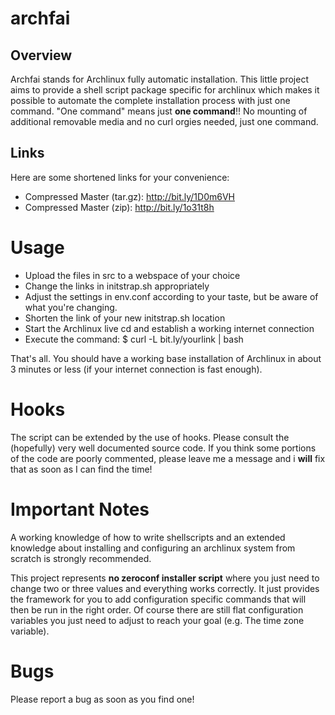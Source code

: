 archfai
=======
Overview
--------
Archfai stands for Archlinux fully automatic installation. This little project
aims to provide a shell script package specific for archlinux which makes it
possible to automate the complete installation process with just one command.
"One command" means just **one command**!! No mounting of additional removable
media and no curl orgies needed, just one command.

Links
-----
Here are some shortened links for your convenience:
* Compressed Master (tar.gz): 	http://bit.ly/1D0m6VH
* Compressed Master (zip):	http://bit.ly/1o31t8h

Usage
=====
* Upload the files in src to a webspace of your choice
* Change the links in initstrap.sh appropriately
* Adjust the settings in env.conf according to your taste,
	but be aware of what you're changing.
* Shorten the link of your new initstrap.sh location
* Start the Archlinux live cd and establish a working internet connection
* Execute the command:
	$ curl -L bit.ly/yourlink | bash

That's all.
You should have a working base installation of Archlinux in about
3 minutes or less (if your internet connection is fast enough).

Hooks
=====
The script can be extended by the use of hooks. Please consult the
(hopefully) very well documented source code. If you think some
portions of the code are poorly commented, please leave me a message
and i **will** fix that as soon as I can find the time!

Important Notes
===============
A working knowledge of how to write shellscripts and an extended
knowledge about installing and configuring an archlinux system from scratch
is strongly recommended.

This project represents **no zeroconf installer script**
where you just need to change two or three values and
everything works correctly. It just provides the framework for you
to add configuration specific commands that will then be run in the right
order. Of course there are still flat configuration variables you just
need to adjust to reach your goal (e.g. The time zone variable).

Bugs
====
Please report a bug as soon as you find one!


